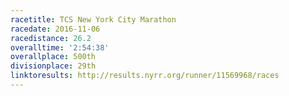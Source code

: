 ```yaml
---
racetitle: TCS New York City Marathon
racedate: 2016-11-06
racedistance: 26.2
overalltime: '2:54:38'
overallplace: 500th
divisionplace: 29th
linktoresults: http://results.nyrr.org/runner/11569968/races
---
```


